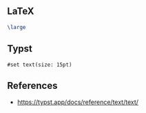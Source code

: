 ## LaTeX

```latex
\large
```



## Typst

```typst
#set text(size: 15pt)
```



## References

- https://typst.app/docs/reference/text/text/

